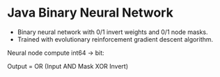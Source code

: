 # Java Binary Neural Network

* Binary neural network with 0/1 invert weights and 0/1 node masks.
* Trained with evolutionary reinforcement gradient descent algorithm.

Neural node compute int64 -> bit:

Output = OR (Input AND Mask XOR Invert)
